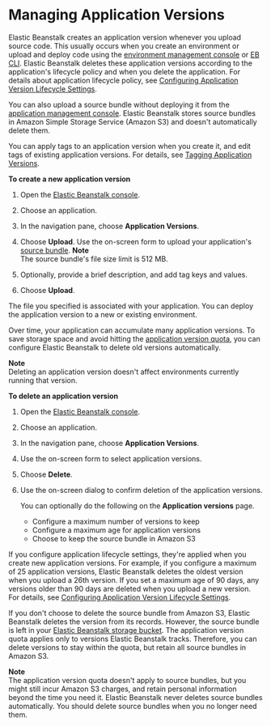 # Managing Application Versions<a name="applications-versions"></a>

Elastic Beanstalk creates an application version whenever you upload source code\. This usually occurs when you create an environment or upload and deploy code using the [environment management console](environments-console.md) or [EB CLI](eb-cli3.md)\. Elastic Beanstalk deletes these application versions according to the application's lifecycle policy and when you delete the application\. For details about application lifecycle policy, see [Configuring Application Version Lifecycle Settings](applications-lifecycle.md)\.

You can also upload a source bundle without deploying it from the [application management console](applications-console.md)\. Elastic Beanstalk stores source bundles in Amazon Simple Storage Service \(Amazon S3\) and doesn't automatically delete them\.

You can apply tags to an application version when you create it, and edit tags of existing application versions\. For details, see [Tagging Application Versions](applications-versions-tagging.md)\.

**To create a new application version**

1. Open the [Elastic Beanstalk console](https://console.aws.amazon.com/elasticbeanstalk)\.

1. Choose an application\.

1. In the navigation pane, choose **Application Versions**\.

1. Choose **Upload**\. Use the on\-screen form to upload your application's [source bundle](applications-sourcebundle.md)\.
**Note**  
The source bundle's file size limit is 512 MB\.

1. Optionally, provide a brief description, and add tag keys and values\.

1. Choose **Upload**\.

The file you specified is associated with your application\. You can deploy the application version to a new or existing environment\.

Over time, your application can accumulate many application versions\. To save storage space and avoid hitting the [application version quota](https://docs.aws.amazon.com/general/latest/gr/elasticbeanstalk.html#limits_elastic_beanstalk), you can configure Elastic Beanstalk to delete old versions automatically\.

**Note**  
Deleting an application version doesn't affect environments currently running that version\.

**To delete an application version**

1. Open the [Elastic Beanstalk console](https://console.aws.amazon.com/elasticbeanstalk)\.

1. Choose an application\.

1. In the navigation pane, choose **Application Versions**\.

1. Use the on\-screen form to select application versions\.

1. Choose **Delete**\.

1. Use the on\-screen dialog to confirm deletion of the application versions\.

   You can optionally do the following on the **Application versions** page\.
   + Configure a maximum number of versions to keep
   + Configure a maximum age for application versions
   + Choose to keep the source bundle in Amazon S3

If you configure application lifecycle settings, they're applied when you create new application versions\. For example, if you configure a maximum of 25 application versions, Elastic Beanstalk deletes the oldest version when you upload a 26th version\. If you set a maximum age of 90 days, any versions older than 90 days are deleted when you upload a new version\. For details, see [Configuring Application Version Lifecycle Settings](applications-lifecycle.md)\.

If you don't choose to delete the source bundle from Amazon S3, Elastic Beanstalk deletes the version from its records\. However, the source bundle is left in your [Elastic Beanstalk storage bucket](AWSHowTo.S3.md)\. The application version quota applies only to versions Elastic Beanstalk tracks\. Therefore, you can delete versions to stay within the quota, but retain all source bundles in Amazon S3\.

**Note**  
The application version quota doesn't apply to source bundles, but you might still incur Amazon S3 charges, and retain personal information beyond the time you need it\. Elastic Beanstalk never deletes source bundles automatically\. You should delete source bundles when you no longer need them\.